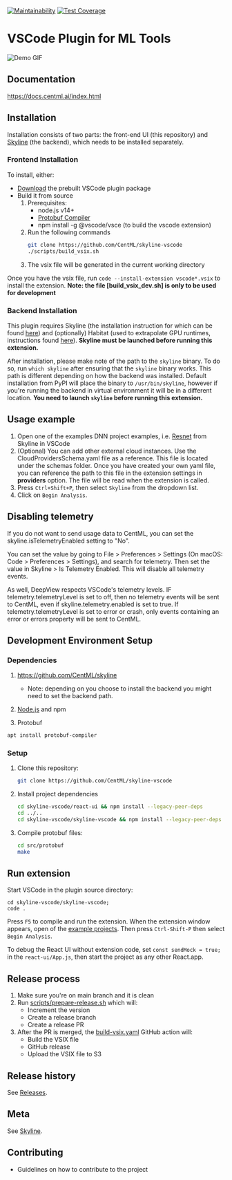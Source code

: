 [![Maintainability](https://api.codeclimate.com/v1/badges/0001287428a20bef03ad/maintainability)](https://codeclimate.com/github/CentML/DeepView.Explore/maintainability)
[![Test Coverage](https://api.codeclimate.com/v1/badges/0001287428a20bef03ad/test_coverage)](https://codeclimate.com/github/CentML/DeepView.Explore/test_coverage)

# VSCode Plugin for ML Tools

![Demo GIF](https://raw.githubusercontent.com/CentML/mltools-vscode/jun07-usability-improvements/images/demo.gif)

## Documentation
https://docs.centml.ai/index.html

## Installation
Installation consists of two parts: the front-end UI (this repository) and [Skyline](https://github.com/CentML/skyline) (the backend), which needs to be installed separately.

### Frontend Installation
To install, either:
* [Download](http://centml-habitat.s3-website-us-east-1.amazonaws.com/skyline-vscode/) the prebuilt VSCode plugin package
* Build it from source
  1. Prerequisites:
     - node.js v14+
     - [Protobuf Compiler](https://grpc.io/docs/protoc-installation/)
     - npm install -g @vscode/vsce (to build the vscode extension)
  2. Run the following commands    
      ```bash
      git clone https://github.com/CentML/skyline-vscode
      ./scripts/build_vsix.sh
      ```
  3. The vsix file will be generated in the current working directory

Once you have the vsix file, run `code --install-extension vscode*.vsix` to install the extension.
**Note: the file [build_vsix_dev.sh] is only to be used for development**

### Backend Installation
This plugin requires Skyline (the installation instruction for which can be found [here](https://github.com/CentML/skyline)) and (optionally) Habitat (used to extrapolate GPU runtimes, instructions found [here](https://github.com/CentML/habitat)). **Skyline must be launched before running this extension.**

After installation, please make note of the path to the `skyline` binary. To do so, run `which skyline` after ensuring that the `skyline` binary works. This path is different depending on how the backend was installed. Default installation from PyPI will place the binary to `/usr/bin/skyline`, however if you're running the backend in virtual environment it will be in a different location. **You need to launch `skyline` before running this extension.**

## Usage example
1. Open one of the examples DNN project examples, i.e. [Resnet](https://github.com/CentML/skyline/tree/main/examples/resnet) from Skyline in VSCode
2. (Optional) You can add other external cloud instances. Use the CloudProvidersSchema.yaml file as a reference. This file is located under the schemas folder. Once you have created your own yaml file, you can reference the path to this file in the extension settings in **providers** option. The file will be read when the extension is called.
3. Press `Ctrl+Shift+P`, then select `Skyline` from the dropdown list.
3. Click on `Begin Analysis`.

## Disabling telemetry
If you do not want to send usage data to CentML, you can set the skyline.isTelemetryEnabled setting to "No".

You can set the value by going to File > Preferences > Settings (On macOS: Code > Preferences > Settings), and search for telemetry. Then set the value in Skyline > Is Telemetry Enabled. This will disable all telemetry events.

As well, DeepView respects VSCode's telemetry levels. IF telemetry.telemetryLevel is set to off, then no telemetry events will be sent to CentML, even if skyline.telemetry.enabled is set to true. If telemetry.telemetryLevel is set to error or crash, only events containing an error or errors property will be sent to CentML.

## Development Environment Setup

### Dependencies
1. https://github.com/CentML/skyline
   
   - Note: depending on you choose to install the backend you might need to set the backend path.
2. [Node.js](https://nodejs.org/en/) and npm
3. Protobuf
```bash
apt install protobuf-compiler
```

### Setup
1. Clone this repository:
   ```zsh
   git clone https://github.com/CentML/skyline-vscode
   ```
1. Install project dependencies
   ```zsh
   cd skyline-vscode/react-ui && npm install --legacy-peer-deps
   cd ../..
   cd skyline-vscode/skyline-vscode && npm install --legacy-peer-deps
   ```
1. Compile protobuf files:
   ```zsh
   cd src/protobuf
   make
   ```
## Run extension
Start VSCode in the plugin source directory:
```
cd skyline-vscode/skyline-vscode;
code .
```
Press `F5` to compile and run the extension. When the extension window appears, open of the [example projects](https://github.com/CentML/skyline/tree/main/examples). Then press `Ctrl-Shift-P` then select `Begin Analysis`.

To debug the React UI without extension code, set `const sendMock = true;` in the `react-ui/App.js`, then start the project as any other React.app.

## Release process
1. Make sure you're on main branch and it is clean
2. Run [scripts/prepare-release.sh](tools/prepare-release.sh) which will:
    * Increment the version
    * Create a release branch
    * Create a release PR
1. After the PR is merged, the [build-vsix.yaml](.github/workflows/build-vsix.yaml) GitHub action will:
    * Build the VSIX file
    * GitHub release
    * Upload the VSIX file to S3

## Release history
See [Releases](https://github.com/CentML/mltools-vscode/releases).

## Meta
See [Skyline](https://github.com/CentML/skyline).

## Contributing
 - Guidelines on how to contribute to the project
